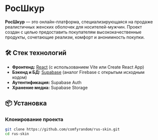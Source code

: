 # РосШкур

**РосШкур** — это онлайн-платформа, специализирующаяся на продаже реалистичных женских оболочек для носителей-мужчин. Проект создан с целью предоставить покупателям высококачественные продукты, сочетающие реализм, комфорт и анонимность покупки.

## 🛠️ Стек технологий

- **Фронтенд:** [React](https://reactjs.org/) (с использованием Vite или Create React App)
- **Бэкенд и БД:** [Supabase](https://supabase.com/) (аналог Firebase с открытым исходным кодом)
- **Аутентификация:** Supabase Auth
- **Хранение медиа:** Supabase Storage

## 📦 Установка

### Клонирование проекта

```bash
git clone https://github.com/comfyrandom/rus-skin.git
cd rus-skin
